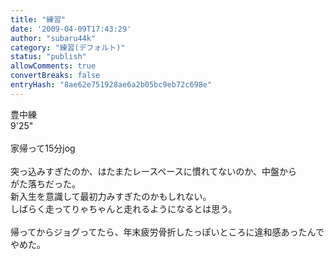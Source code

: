 ```yaml
---
title: "練習"
date: '2009-04-09T17:43:29'
author: "subaru44k"
category: "練習(デフォルト)"
status: "publish"
allowComments: true
convertBreaks: false
entryHash: "8ae62e751928ae6a2b05bc9eb72c698e"
---
```

豊中練<br>
9'25"<br>
<br>
家帰って15分jog<br>
<br>
突っ込みすぎたのか、はたまたレースペースに慣れてないのか、中盤から<br>
がた落ちだった。<br>
新入生を意識して最初力みすぎたのかもしれない。<br>
しばらく走ってりゃちゃんと走れるようになるとは思う。<br>
<br>
帰ってからジョグってたら、年末疲労骨折したっぽいところに違和感あったんで<br>
やめた。
